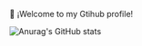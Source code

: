 🌟 ¡Welcome to my Gtihub profile!

![Anurag's GitHub stats](https://github-readme-stats.vercel.app/apikamdevo=anuraghazra&show_icons=true&theme=transparent)
